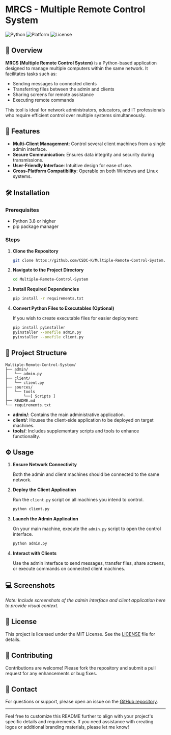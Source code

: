 # MRCS - Multiple Remote Control System

![Python](https://img.shields.io/badge/Python-3.9%2B-blue?logo=python)
![Platform](https://img.shields.io/badge/Platform-Windows%20%7C%20Linux-lightgrey?logo=windows)
![License](https://img.shields.io/badge/License-MIT-green.svg)

## 📌 Overview

**MRCS (Multiple Remote Control System)** is a Python-based application designed to manage multiple computers within the same network. It facilitates tasks such as:

* Sending messages to connected clients
* Transferring files between the admin and clients
* Sharing screens for remote assistance
* Executing remote commands

This tool is ideal for network administrators, educators, and IT professionals who require efficient control over multiple systems simultaneously.

## 🚀 Features

* **Multi-Client Management**: Control several client machines from a single admin interface.
* **Secure Communication**: Ensures data integrity and security during transmissions.
* **User-Friendly Interface**: Intuitive design for ease of use.
* **Cross-Platform Compatibility**: Operable on both Windows and Linux systems.

## 🛠️ Installation

### Prerequisites

* Python 3.8 or higher
* pip package manager

### Steps

1. **Clone the Repository**

   ```bash
   git clone https://github.com/CSDC-K/Multiple-Remote-Control-System.git
   ```

2. **Navigate to the Project Directory**

   ```bash
   cd Multiple-Remote-Control-System
   ```

3. **Install Required Dependencies**

   ```bash
   pip install -r requirements.txt
   ```

4. **Convert Python Files to Executables (Optional)**

   If you wish to create executable files for easier deployment:

   ```bash
   pip install pyinstaller
   pyinstaller --onefile admin.py
   pyinstaller --onefile client.py
   ```

## 📂 Project Structure

```
Multiple-Remote-Control-System/
├── admin/
│   └── admin.py
├── client/
│   └── client.py
├── sources/
│   └── tools
│       └──[ Scripts ]
├── README.md
└── requirements.txt
```

* **admin/**: Contains the main administrative application.
* **client/**: Houses the client-side application to be deployed on target machines.
* **tools/**: Includes supplementary scripts and tools to enhance functionality.

## ⚙️ Usage

1. **Ensure Network Connectivity**

   Both the admin and client machines should be connected to the same network.

2. **Deploy the Client Application**

   Run the `client.py` script on all machines you intend to control.

   ```bash
   python client.py
   ```

3. **Launch the Admin Application**

   On your main machine, execute the `admin.py` script to open the control interface.

   ```bash
   python admin.py
   ```

4. **Interact with Clients**

   Use the admin interface to send messages, transfer files, share screens, or execute commands on connected client machines.

## 💻 Screenshots

*Note: Include screenshots of the admin interface and client application here to provide visual context.*

## 📄 License

This project is licensed under the MIT License. See the [LICENSE](LICENSE) file for details.

## 🤝 Contributing

Contributions are welcome! Please fork the repository and submit a pull request for any enhancements or bug fixes.

## 📧 Contact

For questions or support, please open an issue on the [GitHub repository](https://github.com/CSDC-K/Multiple-Remote-Control-System/issues).

---

Feel free to customize this README further to align with your project's specific details and requirements. If you need assistance with creating logos or additional branding materials, please let me know!
